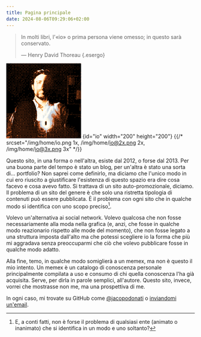 ```yaml
---
title: Pagina principale
date: 2024-08-06T09:29:06+02:00
---
```

> In molti libri, l'«io» o prima persona viene omesso; in questo sarà conservato.
>
> — Henry David Thoreau
{.esergo}

![Una foto dell'autore](/img/home/io.png)
{id="io" width="200" height="200"} {{/* srcset="/img/home/io.png 1x, /img/home/io@2x.png 2x, /img/home/io@3x.png 3x" */}}

Questo sito, in una forma o nell'altra, esiste dal 2012, o forse dal 2013.  Per una buona parte del tempo è stato un blog, per un'altra è stato una sorta di... portfolio?  Non saprei come definirlo, ma diciamo che l'unico modo in cui ero riuscito a giustificare l'esistenza di questo spazio era dire cosa facevo e cosa avevo fatto.  Si trattava di un sito auto-promozionale, diciamo.  Il problema di un sito del genere è che solo una ristretta tipologia di contenuti può essere pubblicata.  È il problema con ogni sito che in qualche modo si identifica con uno scopo preciso[^1].

Volevo un'alternativa ai social network.  Volevo qualcosa che non fosse necessariamente alla moda nella grafica (e, anzi, che fosse in qualche modo reazionario rispetto alle mode del momento), che non fosse legato a una struttura imposta dall'alto ma che potessi scegliere io la forma che più mi aggradava senza preoccuparmi che ciò che volevo pubblicare fosse in qualche modo adatto.

Alla fine, temo, in qualche modo somiglierà a un memex, ma non è questo il mio intento.  Un memex è un catalogo di conoscenza personale principalmente compilata a uso e consumo di chi quella conoscenza l'ha già acquisita.  Serve, per dirla in parole semplici, all'autore.  Questo sito, invece, vorrei che mostrasse non me, ma una prospettiva di me.

In ogni caso, mi trovate su GitHub come [@jacopodonati](https://github.com/jacopodonati) o <a href="mailto:&#106;&#097;&#099;&#111;&#112;&#111;&#064;&#106;&#097;&#099;&#111;&#112;&#111;&#100;&#111;&#110;&#097;&#116;&#105;&#046;&#105;&#116;">inviandomi un'email</a>.

[^1]: E, a conti fatti, non è forse il problema di qualsiasi ente (animato o inanimato) che si identifica in un modo e uno soltanto?
